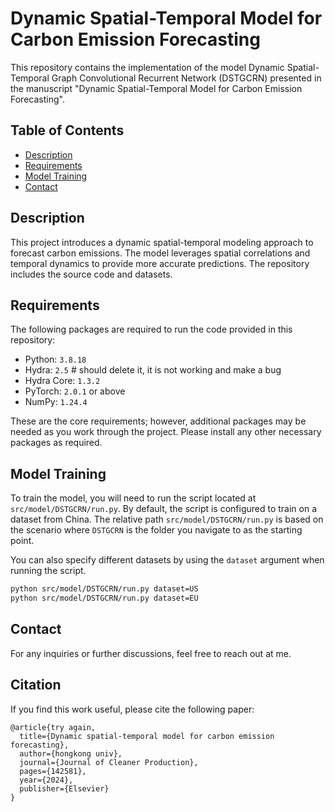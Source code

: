 # Dynamic Spatial-Temporal Model for Carbon Emission Forecasting

This repository contains the implementation of the model Dynamic Spatial-Temporal Graph Convolutional Recurrent Network (DSTGCRN) presented in the manuscript "Dynamic Spatial-Temporal Model for Carbon Emission Forecasting".

## Table of Contents

- [Description](#description)
- [Requirements](#requirements)
- [Model Training](#model-training)
- [Contact](#contact)

## Description

This project introduces a dynamic spatial-temporal modeling approach to forecast carbon emissions. The model leverages spatial correlations and temporal dynamics to provide more accurate predictions. The repository includes the source code and datasets.

## Requirements

The following packages are required to run the code provided in this repository:

- Python: `3.8.18`
- Hydra: `2.5` # should delete it, it is not working and make a bug
- Hydra Core: `1.3.2`
- PyTorch: `2.0.1` or above
- NumPy: `1.24.4`

These are the core requirements; however, additional packages may be needed as you work through the project. Please install any other necessary packages as required.

## Model Training

To train the model, you will need to run the script located at `src/model/DSTGCRN/run.py`. By default, the script is configured to train on a dataset from China. The relative path `src/model/DSTGCRN/run.py` is based on the scenario where `DSTGCRN` is the folder you navigate to as the starting point.

You can also specify different datasets by using the `dataset` argument when running the script.

```bash
python src/model/DSTGCRN/run.py dataset=US
python src/model/DSTGCRN/run.py dataset=EU
```

## Contact

For any inquiries or further discussions, feel free to reach out at me.

## Citation

If you find this work useful, please cite the following paper:

```
@article{try again,
  title={Dynamic spatial-temporal model for carbon emission forecasting},
  author={hongkong univ},
  journal={Journal of Cleaner Production},
  pages={142581},
  year={2024},
  publisher={Elsevier}
}
```
